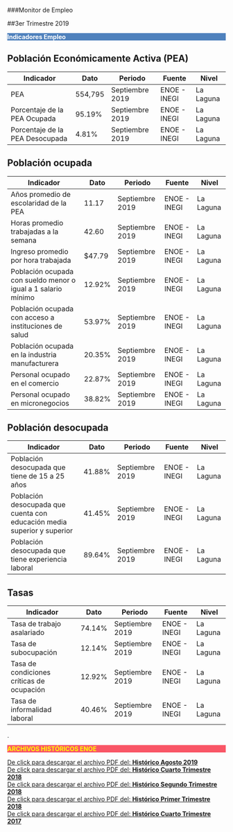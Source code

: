 
###Monitor de Empleo

##3er Trimestre 2019


<p style="background-color:#4F81BD;color:white;"><strong>Indicadores Empleo</strong></p>

## Población Económicamente Activa (PEA)
Indicador  |Dato    |Periodo  |Fuente       |Nivel    |
----------------------------------------------------------------|--------|------------------|-----------|-------------------|
PEA    | 554,795| Septiembre 2019| ENOE - INEGI   | La Laguna  |
Porcentaje de la PEA Ocupada | 95.19%| Septiembre 2019| ENOE - INEGI   | La Laguna  |
Porcentaje de la PEA Desocupada  | 4.81%| Septiembre 2019| ENOE - INEGI   | La Laguna  |

## Población ocupada
Indicador  |Dato    |Periodo  |Fuente       |Nivel    |
----------------------------------------------------------------|--------|------------------|-----------|-------------------|
Años promedio de escolaridad de la PEA   | 11.17| Septiembre 2019| ENOE - INEGI   | La Laguna  |
Horas promedio trabajadas a la semana     | 42.60| Septiembre 2019| ENOE - INEGI   | La Laguna  |
Ingreso promedio por hora trabajada       | $47.79| Septiembre 2019| ENOE - INEGI   | La Laguna  |
Población ocupada con sueldo menor o igual a 1 salario mínimo   | 12.92%| Septiembre 2019| ENOE - INEGI   | La Laguna  |
Población ocupada con acceso a instituciones de salud  | 53.97%| Septiembre 2019| ENOE - INEGI   | La Laguna  |
Población ocupada en la industria manufacturera    | 20.35%| Septiembre 2019| ENOE - INEGI   | La Laguna  |
Personal ocupado en el comercio  | 22.87%| Septiembre 2019| ENOE - INEGI   | La Laguna  |
Personal ocupado en micronegocios| 38.82%| Septiembre 2019| ENOE - INEGI   | La Laguna  |

## Población desocupada
Indicador  |Dato    |Periodo  |Fuente       |Nivel    |
----------------------------------------------------------------|--------|------------------|-----------|-------------------|
Población desocupada que tiene de 15 a 25 años     | 41.88%| Septiembre 2019| ENOE - INEGI   | La Laguna  |
Población desocupada que cuenta con educación media superior y superior  | 41.45%| Septiembre 2019| ENOE - INEGI   | La Laguna  |
Población desocupada que tiene experiencia laboral | 89.64%| Septiembre 2019| ENOE - INEGI   | La Laguna  |

## Tasas
Indicador  |Dato    |Periodo  |Fuente       |Nivel    |
----------------------------------------------------------------|--------|------------------|-----------|-------------------|
Tasa de trabajo asalariado   | 74.14%| Septiembre 2019| ENOE - INEGI   | La Laguna  |
Tasa de subocupación|12.14%| Septiembre 2019| ENOE - INEGI   | La Laguna  |
Tasa de condiciones críticas de ocupación | 12.92%| Septiembre 2019| ENOE - INEGI   | La Laguna  |
Tasa de informalidad laboral | 40.46%| Septiembre 2019| ENOE - INEGI   | La Laguna  |


.
<p style="background-color:#f95666;color:yellow;"><strong>ARCHIVOS HISTÓRICOS ENOE</strong></p>

[De click para descargar el archivo PDF del:   <strong>Histórico Agosto 2019</strong>](http://www.trcimplan.gob.mx/monitores/empleo/monitor-empleo-8-2019.pdf)
</br>
[De click para descargar el archivo PDF del:   <strong>Histórico Cuarto Trimestre 2018</strong>](http://www.trcimplan.gob.mx/monitores/empleo/monitor-empleo-4-2018.pdf)
</br>
[De click para descargar el archivo PDF del:   <strong>Histórico Segundo Trimestre 2018</strong>](http://www.trcimplan.gob.mx/monitores/empleo/monitor-empleo-2-2018.pdf)
</br>
[De click para descargar el archivo PDF del:   <strong>Histórico Primer Trimestre 2018</strong>](http://www.trcimplan.gob.mx/monitores/empleo/monitor-empleo-1-2018.pdf)
</br>
[De click para descargar el archivo PDF del:   <strong>Histórico Cuarto Trimestre 2017</strong>](http://www.trcimplan.gob.mx/monitores/empleo/empleo-marzo-2018.pdf)
